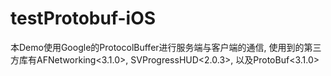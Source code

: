 # testProtobuf-iOS
本Demo使用Google的ProtocolBuffer进行服务端与客户端的通信, 使用到的第三方库有AFNetworking<3.1.0>, SVProgressHUD<2.0.3>, 以及ProtoBuf<3.1.0>

